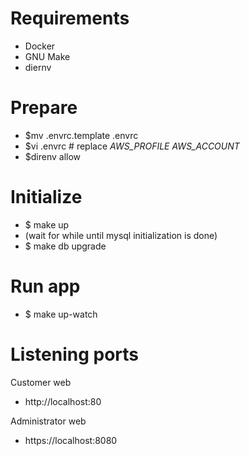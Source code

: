 # Requirements
- Docker
- GNU Make
- diernv

# Prepare
 - $mv .envrc.template .envrc
 - $vi .envrc # replace *AWS_PROFILE* *AWS_ACCOUNT*
 - $direnv allow

# Initialize
- $ make up
- (wait for while until mysql initialization is done)
- $ make db upgrade

# Run app
- $ make up-watch

# Listening ports
Customer web
- http://localhost:80

Administrator web
- https://localhost:8080
